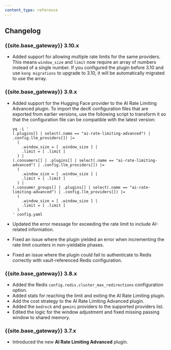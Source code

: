 ```yaml
---
content_type: reference
---
```


## Changelog

### {{site.base_gateway}} 3.10.x
* Added support for allowing multiple rate limits for the same providers. This means `window_size` and `limit` now require an array of numbers instead of a single number. If you configured the plugin before 3.10 and use `kong migrations` to upgrade to 3.10, it will be automatically migrated to use the array.

### {{site.base_gateway}} 3.9.x
* Added support for the Hugging Face provider to the AI Rate Limiting Advanced plugin.
  To import the decK configuration files that are exported from earlier versions, use the following script to transform it so that the configuration file can be compatible with the latest version:

  ```
  yq -i '
  (.plugins[] | select(.name == "ai-rate-limiting-advanced") | .config.llm_providers[]) |=
    (
      .window_size = [ .window_size ] |
      .limit = [ .limit ]
    ) |
  (.consumers[] | .plugins[] | select(.name == "ai-rate-limiting-advanced") | .config.llm_providers[]) |=
    (
      .window_size = [ .window_size ] |
      .limit = [ .limit ]
    ) |
  (.consumer_groups[] | .plugins[] | select(.name == "ai-rate-limiting-advanced") | .config.llm_providers[]) |=
    (
      .window_size = [ .window_size ] |
      .limit = [ .limit ]
    )
  ' config.yaml
  ```


* Updated the error message for exceeding the rate limit to include AI-related information.
* Fixed an issue where the plugin yielded an error when incrementing the rate limit counters in non-yieldable phases.
* Fixed an issue where the plugin could fail to authenticate to Redis correctly with vault-referenced Redis configuration.

### {{site.base_gateway}} 3.8.x
* Added the Redis `config.redis.cluster_max_redirections` configuration option.
* Added stats for reaching the limit and exiting the AI Rate Limiting plugin.
* Add the cost strategy to the AI Rate Limiting Advanced plugin.
* Added the `bedrock` and `gemini` providers to the supported providers list.
* Edited the logic for the window adjustment and fixed missing passing window to shared memory.

### {{site.base_gateway}} 3.7.x

* Introduced the new **AI Rate Limiting Advanced** plugin.